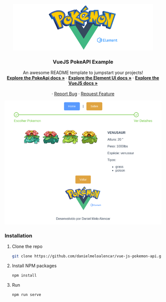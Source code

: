 <p align="center">
  <a href="https://github.com/othneildrew/Best-README-Template">
    <img src="/src/assets/pokemon-logo.png" alt="Logo" width="450" height="150">
  </a>

  <h3 align="center">VueJS PokeAPI Example</h3>

  <p align="center">
    An awesome README template to jumpstart your projects!
    <br />
    <a href="https://pokeapi.co/docs/v2"><strong>Explore the PokeApi docs »</strong></a>
    ·
    <a href="https://element.eleme.io/?ref=madewithvuejs.com#/en-US/component/installation"><strong>Explore the Element UI docs »</strong></a>
    ·
    <a href="https://vuejs.org/v2/guide/"><strong>Explore the VueJS docs »</strong></a>
    <br />
    <br />
    ·
    <a href="https://github.com/danielmeloalencar/vue-js-pokemon-api/issues">Report Bug</a>
    ·
    <a href="https://github.com/danielmeloalencar/vue-js-pokemon-api/issues">Request Feature</a>
  </p>
  
<img src='screenshot.jpg' />
</p>



### Installation

1. Clone the repo
   ```sh
   git clone https://github.com/danielmeloalencar/vue-js-pokemon-api.git
   ```
2. Install NPM packages
   ```sh
   npm install
   ```
3. Run
   ```sh
   npm run serve
   ```
